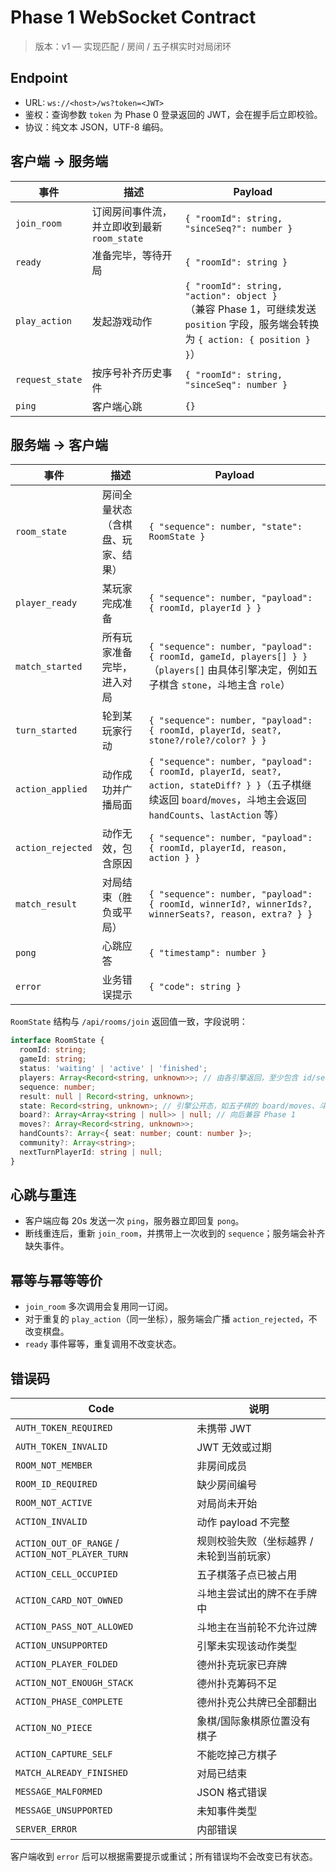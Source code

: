 # Phase 1 WebSocket Contract

> 版本：v1 — 实现匹配 / 房间 / 五子棋实时对局闭环

## Endpoint
- URL: `ws://<host>/ws?token=<JWT>`
- 鉴权：查询参数 `token` 为 Phase 0 登录返回的 JWT，会在握手后立即校验。
- 协议：纯文本 JSON，UTF-8 编码。

## 客户端 → 服务端
| 事件 | 描述 | Payload |
| --- | --- | --- |
| `join_room` | 订阅房间事件流，并立即收到最新 `room_state` | `{ "roomId": string, "sinceSeq?": number }` |
| `ready` | 准备完毕，等待开局 | `{ "roomId": string }` |
| `play_action` | 发起游戏动作 | `{ "roomId": string, "action": object }`<br/>（兼容 Phase 1，可继续发送 `position` 字段，服务端会转换为 `{ action: { position } }`） |
| `request_state` | 按序号补齐历史事件 | `{ "roomId": string, "sinceSeq": number }` |
| `ping` | 客户端心跳 | `{}` |

## 服务端 → 客户端
| 事件 | 描述 | Payload |
| --- | --- | --- |
| `room_state` | 房间全量状态（含棋盘、玩家、结果） | `{ "sequence": number, "state": RoomState }` |
| `player_ready` | 某玩家完成准备 | `{ "sequence": number, "payload": { roomId, playerId } }` |
| `match_started` | 所有玩家准备完毕，进入对局 | `{ "sequence": number, "payload": { roomId, gameId, players[] } }`（`players[]` 由具体引擎决定，例如五子棋含 `stone`，斗地主含 `role`） |
| `turn_started` | 轮到某玩家行动 | `{ "sequence": number, "payload": { roomId, playerId, seat?, stone?/role?/color? } }` |
| `action_applied` | 动作成功并广播局面 | `{ "sequence": number, "payload": { roomId, playerId, seat?, action, stateDiff? } }`（五子棋继续返回 `board`/`moves`，斗地主会返回 `handCounts`、`lastAction` 等） |
| `action_rejected` | 动作无效，包含原因 | `{ "sequence": number, "payload": { roomId, playerId, reason, action } }` |
| `match_result` | 对局结束（胜负或平局） | `{ "sequence": number, "payload": { roomId, winnerId?, winnerIds?, winnerSeats?, reason, extra? } }` |
| `pong` | 心跳应答 | `{ "timestamp": number }` |
| `error` | 业务错误提示 | `{ "code": string }` |

`RoomState` 结构与 `/api/rooms/join` 返回值一致，字段说明：
```ts
interface RoomState {
  roomId: string;
  gameId: string;
  status: 'waiting' | 'active' | 'finished';
  players: Array<Record<string, unknown>>; // 由各引擎返回，至少包含 id/seat/ready
  sequence: number;
  result: null | Record<string, unknown>;
  state: Record<string, unknown>; // 引擎公开态，如五子棋的 board/moves、斗地主的 handCounts 等
  board?: Array<Array<string | null>> | null; // 向后兼容 Phase 1
  moves?: Array<Record<string, unknown>>;
  handCounts?: Array<{ seat: number; count: number }>;
  community?: Array<string>;
  nextTurnPlayerId: string | null;
}
```

## 心跳与重连
- 客户端应每 20s 发送一次 `ping`，服务器立即回复 `pong`。
- 断线重连后，重新 `join_room`，并携带上一次收到的 `sequence`；服务端会补齐缺失事件。

## 幂等与幂等等价
- `join_room` 多次调用会复用同一订阅。
- 对于重复的 `play_action`（同一坐标），服务端会广播 `action_rejected`，不改变棋盘。
- `ready` 事件幂等，重复调用不改变状态。

## 错误码
| Code | 说明 |
| --- | --- |
| `AUTH_TOKEN_REQUIRED` | 未携带 JWT |
| `AUTH_TOKEN_INVALID` | JWT 无效或过期 |
| `ROOM_NOT_MEMBER` | 非房间成员 |
| `ROOM_ID_REQUIRED` | 缺少房间编号 |
| `ROOM_NOT_ACTIVE` | 对局尚未开始 |
| `ACTION_INVALID` | 动作 payload 不完整 |
| `ACTION_OUT_OF_RANGE` / `ACTION_NOT_PLAYER_TURN` | 规则校验失败（坐标越界 / 未轮到当前玩家） |
| `ACTION_CELL_OCCUPIED` | 五子棋落子点已被占用 |
| `ACTION_CARD_NOT_OWNED` | 斗地主尝试出的牌不在手牌中 |
| `ACTION_PASS_NOT_ALLOWED` | 斗地主在当前轮不允许过牌 |
| `ACTION_UNSUPPORTED` | 引擎未实现该动作类型 |
| `ACTION_PLAYER_FOLDED` | 德州扑克玩家已弃牌 |
| `ACTION_NOT_ENOUGH_STACK` | 德州扑克筹码不足 |
| `ACTION_PHASE_COMPLETE` | 德州扑克公共牌已全部翻出 |
| `ACTION_NO_PIECE` | 象棋/国际象棋原位置没有棋子 |
| `ACTION_CAPTURE_SELF` | 不能吃掉己方棋子 |
| `MATCH_ALREADY_FINISHED` | 对局已结束 |
| `MESSAGE_MALFORMED` | JSON 格式错误 |
| `MESSAGE_UNSUPPORTED` | 未知事件类型 |
| `SERVER_ERROR` | 内部错误 |

客户端收到 `error` 后可以根据需要提示或重试；所有错误均不会改变已有状态。
